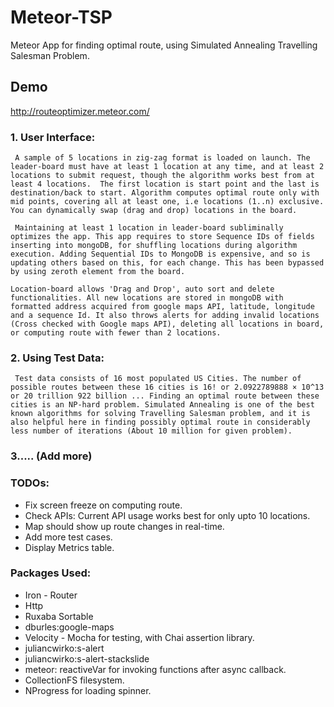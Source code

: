 # Meteor-TSP
Meteor App for finding optimal route, using Simulated Annealing Travelling Salesman Problem.

## Demo
http://routeoptimizer.meteor.com/



### 1. User Interface:
     A sample of 5 locations in zig-zag format is loaded on launch. The leader-board must have at least 1 location at any time, and at least 2 locations to submit request, though the algorithm works best from at least 4 locations.  The first location is start point and the last is destination/back to start. Algorithm computes optimal route only with mid points, covering all at least one, i.e locations (1..n) exclusive. You can dynamically swap (drag and drop) locations in the board.

     Maintaining at least 1 location in leader-board subliminally optimizes the app. This app requires to store Sequence IDs of fields inserting into mongoDB, for shuffling locations during algorithm execution. Adding Sequential IDs to MongoDB is expensive, and so is updating others based on this, for each change. This has been bypassed by using zeroth element from the board.

    Location-board allows 'Drag and Drop', auto sort and delete functionalities. All new locations are stored in mongoDB with formatted address acquired from google maps API, latitude, longitude and a sequence Id. It also throws alerts for adding invalid locations (Cross checked with Google maps API), deleting all locations in board, or computing route with fewer than 2 locations. 

### 2. Using Test Data:

     Test data consists of 16 most populated US Cities. The number of possible routes between these 16 cities is 16! or 2.0922789888 × 10^13 or 20 trillion 922 billion ... Finding an optimal route between these cities is an NP-hard problem. Simulated Annealing is one of the best known algorithms for solving Travelling Salesman problem, and it is also helpful here in finding possibly optimal route in considerably less number of iterations (About 10 million for given problem).
     
### 3..... (Add more)

### TODOs:
- Fix screen freeze on computing route. 
- Check APIs: Current API usage works best for only upto 10 locations.
- Map should show up route changes in real-time.
- Add more test cases.
- Display Metrics table.

### Packages Used:

- Iron - Router
- Http
- Ruxaba Sortable
- dburles:google-maps
- Velocity - Mocha for testing, with Chai assertion library.
- juliancwirko:s-alert
- juliancwirko:s-alert-stackslide
- meteor: reactiveVar for invoking functions after async callback.
- CollectionFS filesystem.
- NProgress for loading spinner.
